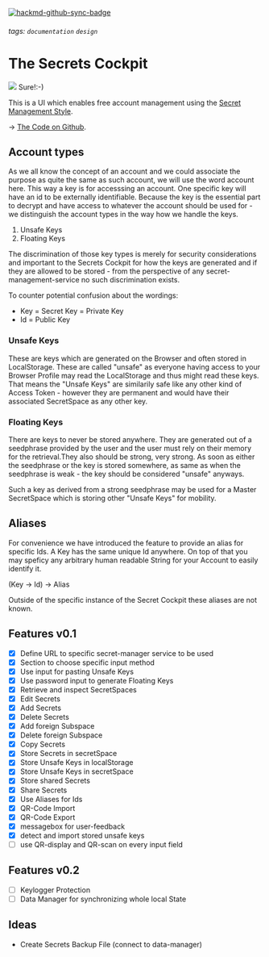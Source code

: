 [![hackmd-github-sync-badge](https://hackmd.io/wPTUeTzwQ3q9uXhuKHf3Cg/badge)](https://hackmd.io/wPTUeTzwQ3q9uXhuKHf3Cg)
###### tags: `documentation` `design`

# The Secrets Cockpit

![](https://hackmd.io/_uploads/ryw0dhpUt.jpg)
Sure!:-)

This is a UI which enables free account management using the [Secret Management Style](https:/r/hackmd.io/PZjpRfzPSBCqS-8K54x2jA?view).

 -> [The Code on Github](https://github.com/JhonnyJason/secret-cockpit).
## Account types
As we all know the concept of an account and we could associate the purpose as quite the same as such account, we will use the word account here.
This way a key is for accesssing an account. One specific key will have an id to be externally identifiable.
Because the key is the essential part to decrypt and have access to whatever the account should be used for - we distinguish the account types in the way how we handle the keys.

1. Unsafe Keys
2. Floating Keys 

The discrimination of those key types is merely for security considerations and important to the Secrets Cockpit for how the keys are generated and if they are allowed to be stored - from the perspective of any secret-management-service no such discrimination exists.

To counter potential confusion about the wordings:

- Key = Secret Key = Private Key
- Id = Public Key

### Unsafe Keys
These are keys which are generated on the Browser and often stored in LocalStorage.
These are called "unsafe" as everyone having access to your Browser Profile may read the LocalStorage and thus might read these keys.
That means the "Unsafe Keys" are similarily safe like any other kind of Access Token - however they are permanent and would have their associated SecretSpace as any other key.

### Floating Keys
There are keys to never be stored anywhere. They are generated out of a seedphrase provided by the user and the user must rely on their memory for the retrieval.They also should be strong, very strong.
As soon as either the seedphrase or the key is stored somewhere, as same as when the seedphrase is weak - the key should be considered "unsafe" anyways.

Such a key as derived from a strong seedphrase may be used for a Master SecretSpace which is storing other "Unsafe Keys" for mobility.

## Aliases
For convenience we have introduced the feature to provide an alias for specific Ids.
A Key has the same unique Id anywhere. On top of that you may speficy any arbitrary human readable String for your Account to easily identify it.

(Key -> Id) -> Alias

Outside of the specific instance  of the Secret Cockpit these aliases are not known.


## Features v0.1

- [x] Define URL to specific secret-manager service to be used
- [x] Section to choose specific input method
- [x] Use input for pasting Unsafe Keys
- [x] Use password input to generate Floating Keys
- [x] Retrieve and inspect SecretSpaces
- [x] Edit Secrets
- [x] Add Secrets
- [x] Delete Secrets
- [x] Add foreign Subspace
- [x] Delete foreign Subspace
- [x] Copy Secrets
- [x] Store Secrets in secretSpace
- [x] Store Unsafe Keys in localStorage
- [x] Store Unsafe Keys in secretSpace
- [x] Store shared Secrets
- [x] Share Secrets
- [x] Use Aliases for Ids
- [x] QR-Code Import
- [x] QR-Code Export
- [x] messagebox for user-feedback
- [x] detect and import stored unsafe keys
- [ ] use QR-display and QR-scan on every input field

## Features v0.2
- [ ] Keylogger Protection
- [ ] Data Manager for synchronizing whole local State

## Ideas
- Create Secrets Backup File (connect to data-manager)


